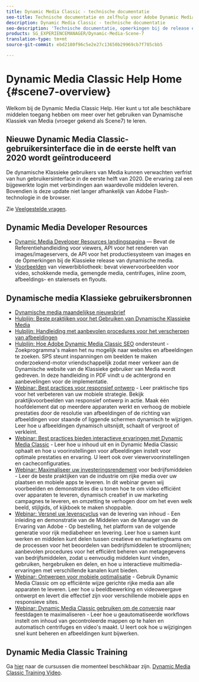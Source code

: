 ```yaml
---
title: Dynamic Media Classic - technische documentatie
seo-title: Technische documentatie en zelfhulp voor Adobe Dynamic Media Classic
description: Dynamic Media Classic - technische documentatie
seo-description: 'Technische documentatie, opmerkingen bij de release en zelfhulpmaterialen voor Adobe Dynamic Media Classic, voorheen Scene 7 '
products: SG_EXPERIENCEMANAGER/Dynamic-Media-Scene-7
translation-type: tm+mt
source-git-commit: ebd2180f96c5e2e27c13650b29969cb7f785cbb5

---
```



# Dynamic Media Classic Help Home {#scene7-overview}

Welkom bij de Dynamic Media Classic Help. Hier kunt u tot alle beschikbare middelen toegang hebben om meer over het gebruiken van Dynamische Klassiek van Media (vroeger gekend als Scene7) te leren.

## Nieuwe Dynamic Media Classic-gebruikersinterface die in de eerste helft van 2020 wordt geïntroduceerd

De dynamische Klassieke gebruikers van Media kunnen verwachten verfrist van hun gebruikersinterface in de eerste helft van 2020. De ervaring zal een bijgewerkte login met verbindingen aan waardevolle middelen leveren. Bovendien is deze update niet langer afhankelijk van Adobe Flash-technologie in de browser.

Zie [Veelgestelde vragen](new-ui-2020.md).

## Dynamic Media Developer Resources

* [Dynamic Media Developer Resources landingspagina](https://docs.adobe.com/content/help/en/dynamic-media-developer-resources/landing/home.html) — Bevat de Referentiehandleiding voor viewers, API voor het renderen van images/imageservers, de API voor het productiesysteem van images en de Opmerkingen bij de Klassieke release van dynamische media.
* [Voorbeelden](https://landing.adobe.com/en/na/dynamic-media/ctir-2755/live-demos.html) van viewerbibliotheek: bevat viewervoorbeelden voor video, schokkende media, gemengde media, centrifuges, inline zoom, afbeeldings- en stalensets en flyouts.

## Dynamische media Klassieke gebruikersbronnen

* [Dynamische media maandelijkse nieuwsbrief](dynamic-media-newsletter.md)
* [Hulplijn: Beste praktijken voor het Gebruiken van Dynamische Klassieke Media](https://www.adobe.com/content/dam/www/us/en/marketing/experience-manager-assets/dynamic-media/adobe-dynamic-media-classic-best-practices-guide.pdf)
* [Hulplijn: Handleiding met aanbevolen procedures voor het verscherpen van afbeeldingen](/help/assets/s7_sharpening_images.pdf)
* [Hulplijn: Hoe Adobe Dynamic Media Classic SEO](/help/assets/s7_seo.pdf) ondersteunt - Zoekprogramma&#39;s maken het nu mogelijk naar websites en afbeeldingen te zoeken. SPS steunt inspanningen om beelden te maken onderzoekend-motor vriendschappelijk zodat meer verkeer aan de Dynamische website van de Klassieke gebruiker van Media wordt gedreven. In deze handleiding in PDF vindt u de achtergrond en aanbevelingen voor de implementatie.
* [Webinar: Best practices voor responsief ontwerp](http://offers.adobe.com/en/na/marketing/landings/_40458_responsive_design_live_on_demand_webinar.html) - Leer praktische tips voor het verbeteren van uw mobiele strategie. Bekijk praktijkvoorbeelden van responsief ontwerp in actie. Maak één hoofdelement dat op meerdere apparaten werkt en verhoog de mobiele prestaties door de resolutie van afbeeldingen of de richting van afbeeldingen voor staande of liggende schermen dynamisch te wijzigen. Leer hoe u afbeeldingen dynamisch uitsnijdt, schaalt of vergroot of verkleint.
* [Webinar: Best practices bieden interactieve ervaringen met Dynamic Media Classic](http://seminars.adobeconnect.com/p7wb8ej3u6d/) - Leer hoe u inhoud uit en in Dynamic Media Classic ophaalt en hoe u voorinstellingen voor afbeeldingen instelt voor optimale prestaties en ervaring. U leert ook over viewervoorinstellingen en cacheconfiguraties.
* [Webinar: Maximaliseer uw investeringsrendement](https://adobecustomersuccess.adobeconnect.com/p5ar3hfrrec/?launcher=false&amp;fcsContent=true&amp;pbMode=normal&amp;proto=true) voor bedrijfsmiddelen - Leer de beste praktijken van de industrie om rijke media over uw plaatsen en mobiele apps te leveren. In dit webinar geven wij voorbeelden en demonstraties die u tonen hoe te om video efficiënt over apparaten te leveren, dynamisch creatief in uw marketing campagnes te leveren, en omzetting te verhogen door om het even welk beeld, stijlgids, of kijkboek te maken shoppable.
* [Webinar: Versnel uw levenscyclus](https://adobecustomersuccess.adobeconnect.com/p88ducm9pqv/) van de levering van inhoud - Een inleiding en demonstratie van de Middelen van de Manager van de Ervaring van Adobe - Op bestelling, het platform van de volgende generatie voor rijk mediabeheer en levering. Leer hoe u samen kunt werken en middelen kunt delen tussen creatieve en marketingteams om de processen voor het beoordelen van bedrijfsmiddelen te stroomlijnen; aanbevolen procedures voor het efficiënt beheren van metagegevens van bedrijfsmiddelen, zodat u eenvoudig middelen kunt vinden, gebruiken, hergebruiken en delen, en hoe u interactieve multimedia-ervaringen met verschillende kanalen kunt bieden.
* [Webinar: Ontwerpen voor mobiele optimalisatie](https://adobecustomersuccess.adobeconnect.com/p6oqd3wydif/?launcher=false&amp;fcsContent=true&amp;pbMode=normal&amp;proto=true) - Gebruik Dynamic Media Classic om op efficiënte wijze gerichte rijke media aan alle apparaten te leveren. Leer hoe u beeldbewerking en videoweergave ontwerpt en levert die effectief zijn voor verschillende mobiele apps en responsieve sites.
* [Webinar: Dynamic Media Classic gebruiken om de conversie](https://adobecustomersuccess.adobeconnect.com/p32n1yr85c9/?proto=true) naar feestdagen te maximaliseren - Leer hoe u geautomatiseerde workflows instelt om inhoud van gecontroleerde mappen op te halen en automatisch centrifuges en video&#39;s maakt. U leert ook hoe u wijzigingen snel kunt beheren en afbeeldingen kunt bijwerken.

## Dynamic Media Classic Training

Ga [hier](http://training.adobe.com/training/courses.html#product=adobe-scene7) naar de cursussen die momenteel beschikbaar zijn.
[Dynamic Media Classic Training Video](/help/training-videos.md).

<!-- old path was (https://marketing.adobe.com/resources/help/en_US/s7/training-videos/) -->
